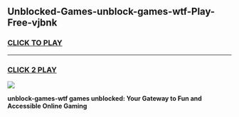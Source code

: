 
## Unblocked-Games-unblock-games-wtf-Play-Free-vjbnk
<h3>
<a href="https://premium76.site?title=unblock-games-wtf&ref=15A">CLICK TO PLAY</a></h3>
<hr>

<h3>
<a href="https://premium76.site?title=unblock-games-wtf&ref=15A">CLICK 2 PLAY</a>
  
</h3>

<a href="https://premium76.site?title=unblock-games-wtf&ref=15A"><img src="https://clearcache.store/games.png"></a>


**unblock-games-wtf games unblocked: Your Gateway to Fun and Accessible Online Gaming**
